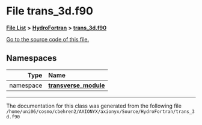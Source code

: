 
# File trans\_3d.f90


[**File List**](files.md) **>** [**HydroFortran**](dir_1fab266cd447ad3f3624320661f845f1.md) **>** [**trans\_3d.f90**](trans__3d_8f90.md)

[Go to the source code of this file.](trans__3d_8f90_source.md)












## Namespaces

| Type | Name |
| ---: | :--- |
| namespace | [**transverse\_module**](namespacetransverse__module.md) <br> |















------------------------------
The documentation for this class was generated from the following file `/home/uni06/cosmo/cbehren2/AXIONYX/axionyx/Source/HydroFortran/trans_3d.f90`
